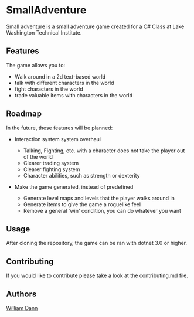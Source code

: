 # SmallAdventure

Small adventure is a small adventure game created for a C# Class at Lake Washington Technical Institute.

## Features
The game allows you to:
- Walk around in a 2d text-based world
- talk with different characters in the world
- fight characters in the world
- trade valuable items with characters in the world 

## Roadmap
In the future, these features will be planned:

- Interaction system system overhaul
  - Talking, Fighting, etc. with a character does not take the player out of the world
  - Clearer trading system
  - Clearer fighting system
  - Character abilities, such as strength or dexterity
  
- Make the game generated, instead of predefined
  - Generate level maps and levels that the player walks around in
  - Generate items to give the game a roguelike feel
  - Remove a general 'win' condition, you can do whatever you want

## Usage
After cloning the repository, the game can be ran with dotnet 3.0 or higher. 

## Contributing
If you would like to contribute please take a look at the contributing.md file.

## Authors

[William Dann](https://github.com/WilliamDann)
